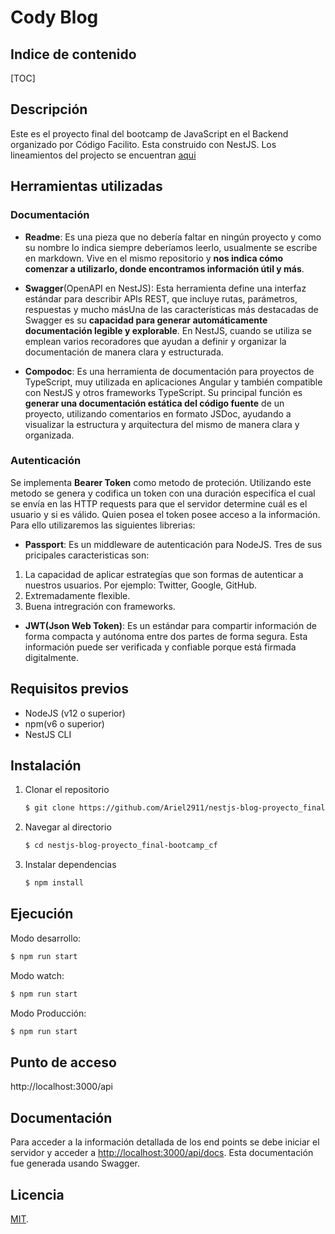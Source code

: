 # Cody Blog

## **Indice de contenido**

[TOC]

## Descripción

Este es el proyecto final del bootcamp de JavaScript en el Backend organizado por Código Facilito. Esta construido con NestJS.
Los lineamientos del projecto se encuentran [aqui](https://iamdoomling.notion.site/iamdoomling/Trabajo-pr-ctico-final-f366a1dab34245ae83726bb31fb59a25)

## Herramientas utilizadas

### Documentación

- **Readme**: Es una pieza que no debería faltar en ningún proyecto y como su nombre lo indica siempre deberíamos leerlo, usualmente se escribe en markdown. Vive en el mismo repositorio y **nos indica cómo comenzar a utilizarlo, donde encontramos información útil y más**.

- **Swagger**(OpenAPI en NestJS): Esta herramienta define una interfaz estándar para describir APIs REST, que incluye rutas, parámetros, respuestas y mucho másUna de las características más destacadas de Swagger es su **capacidad para generar automáticamente documentación legible y explorable**. En NestJS, cuando se utiliza se emplean varios recoradores que ayudan a definir y organizar la documentación de manera clara y estructurada.

- **Compodoc**: Es una herramienta de documentación para proyectos de TypeScript, muy utilizada en aplicaciones Angular y también compatible con NestJS y otros frameworks TypeScript. Su principal función es **generar una documentación estática del código fuente** de un proyecto, utilizando comentarios en formato JSDoc, ayudando a visualizar la estructura y arquitectura del mismo de manera clara y organizada.

### Autenticación

Se implementa **Bearer Token** como metodo de proteción. Utilizando este metodo se genera y codifica un token con una duración especifíca el cual se envía en las HTTP requests para que el servidor determine cuál es el usuario y si es válido. Quien posea el token posee acceso a la información. Para ello utilizaremos las siguientes librerias:

- **Passport**: Es un middleware de autenticación para NodeJS. Tres de sus pricipales caracteristicas son:

1. La capacidad de aplicar estrategías que son formas de autenticar a nuestros usuarios. Por ejemplo: Twitter, Google, GitHub.
2. Extremadamente flexible.
3. Buena intregración con frameworks.

- **JWT(Json Web Token)**: Es un estándar para compartir información de forma compacta y autónoma entre dos partes de forma segura. Esta información puede ser verificada y confiable porque está firmada digitalmente.

## Requisitos previos

- NodeJS (v12 o superior)
- npm(v6 o superior)
- NestJS CLI

## Instalación

1. Clonar el repositorio

   ```bash
   $ git clone https://github.com/Ariel2911/nestjs-blog-proyecto_final-bootcamp_cf.git
   ```

2. Navegar al directorio

   ```bash
   $ cd nestjs-blog-proyecto_final-bootcamp_cf
   ```

3. Instalar dependencias

   ```bash
   $ npm install
   ```

## Ejecución

Modo desarrollo:

```bash
$ npm run start
```

Modo watch:

```bash
$ npm run start
```

Modo Producción:

```bash
$ npm run start
```

## Punto de acceso

http://localhost:3000/api

## Documentación

Para acceder a la información detallada de los end points se debe iniciar el servidor y acceder a [http://localhost:3000/api/docs](http://localhost:3000/api/docs). Esta documentación fue generada usando Swagger.

## Licencia

[MIT](https://es.wikipedia.org/wiki/Licencia_MIT).

